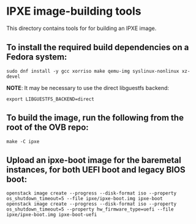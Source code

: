 # IPXE image-building tools


This directory contains tools for for building an IPXE image.

## To install the required build dependencies on a Fedora system:

```
sudo dnf install -y gcc xorriso make qemu-img syslinux-nonlinux xz-devel
```

**NOTE**: It may be necessary to use the direct libguestfs backend:

```
export LIBGUESTFS_BACKEND=direct
```

## To build the image, run the following from the root of the OVB repo:

```
make -C ipxe
```

## Upload an ipxe-boot image for the baremetal instances, for both UEFI boot and legacy BIOS boot:

```
openstack image create --progress --disk-format iso --property os_shutdown_timeout=5 --file ipxe/ipxe-boot.img ipxe-boot
openstack image create --progress --disk-format iso --property os_shutdown_timeout=5 --property hw_firmware_type=uefi --file ipxe/ipxe-boot.img ipxe-boot-uefi
```